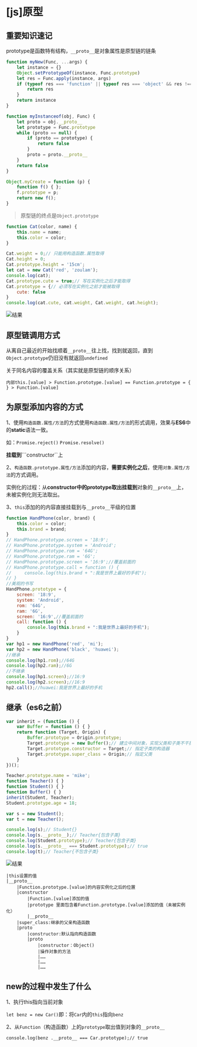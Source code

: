 # \[js\]原型

## 重要知识速记

prototype是函数特有结构，`__proto__`是对象属性是原型链的链条

```JavaScript
function myNew(Func, ...args) {
    let instance = {}
    Object.setPrototypeOf(instance, Func.prototype)
    let res = Func.apply(instance, args)
    if (typeof res === 'function' || typeof res === 'object' && res !== null) {
        return res
    }
    return instance
}

function myInstanceof(obj, Func) {
    let proto = obj.__proto__
    let prototype = Func.prototype
    while (proto == null) {
        if (proto == prototype) {
            return false
        }
        proto = proto.__proto__
    }
    return false
}

Object.myCreate = function (p) {
    function f() { };
    f.prototype = p;
    return new f();
}
```



> 原型链的终点是`Object.prototype`

```javascript
function Cat(color, name) {
    this.name = name;
    this.color = color;
}

Cat.weight = 0;// 只能用构造函数.属性取得
Cat.height = 0;
Cat.prototype.height = '15cm';
let cat = new Cat('red', 'zoulam');
console.log(cat);
Cat.prototype.cute = true;// 写在实例化之后才能取得
Cat.prototype = {// 必须写在实例化之前才能被取得
    cute: false
}
console.log(cat.cute, cat.weight, Cat.weight, cat.height);
```

![&#x7ED3;&#x679C;](https://zoulam-pic-repo.oss-cn-beijing.aliyuncs.com/img/image-20200822153912546.png)

## 原型链调用方式

从离自己最近的开始找顺着`__proto__`往上找，找到就返回，直到`Object.prototype`仍旧没有就返回`undefined`

关于同名内容的覆盖关系（其实就是原型链的顺序关系）

`内部this.[value] > Function.prototype.[value] == Function.prototype = { } > Function.[value]`

## 为原型添加内容的方式

1、使用`构造函数.属性/方法`的方式使用`构造函数.属性/方法`的形式调用，效果与**ES6**中的**static**语法一致。

如：`Promise.reject()` `Promise.resolve()`

**挂载到**```constructor``上

2、`构造函数.prototype.属性/方法`添加的内容，**需要实例化之后**，使用`对象.属性/方法`的方式调用。

实例化的过程：从**constructor中的prototype取出挂载到**对象的`__proto__`上，未被实例化则无法取出。

3、`this`添加的的内容直接挂载到与`__proto__`平级的位置

```javascript
function HandPhone(color, brand) {
    this.color = color;
    this.brand = brand;
}
// HandPhone.prototype.screen = '18:9';
// HandPhone.prototype.system = 'Android';
// HandPhone.prototype.rom = '64G';
// HandPhone.prototype.ram = '6G';
// HandPhone.prototype.screen = '16:9';//覆盖前面的
// HandPhone.prototype.call = function () {
//     console.log(this.brand + ":我是世界上最好的手机");
// }
//美观的书写
HandPhone.prototype = {
    screen: '18:9',
    system: 'Android',
    rom: '64G',
    ram: '6G',
    screen: '16:9',//覆盖前面的
    call: function () {
        console.log(this.brand + ":我是世界上最好的手机");
    }
}
var hp1 = new HandPhone('red', 'mi');
var hp2 = new HandPhone('black', 'huawei');
//继承
console.log(hp1.rom);//64G
console.log(hp2.ram);//6G
//不继承
console.log(hp1.screen);//16:9
console.log(hp2.screen);//16:9
hp2.call();//huawei:我是世界上最好的手机
```

## 继承（es6之前）

```javascript
var inherit = (function () {
    var Buffer = function () { }
    return function (Target, Origin) {
        Buffer.prototype = Origin.prototype;
        Target.prototype = new Buffer();// 建立中间对象，实现父类和子类不干扰
        Target.prototype.constructor = Target;// 指定子类的构造器
        Target.prototype.super_class = Origin;// 指定父类
    }
})();

Teacher.prototype.name = 'mike';
function Teacher() { }
function Student() { }
function Buffer() { }
inherit(Student, Teacher);
Student.prototype.age = 18;

var s = new Student();
var t = new Teacher();

console.log(s);// Student{}
console.log(s.__proto__);// Teacher{包含子类}
console.log(Student.prototype);// Teacher{包含子类}
console.log(s.__proto__ === Student.prototype);// true
console.log(t);// Teacher{不包含子类}
```

![&#x7ED3;&#x679C;](https://zoulam-pic-repo.oss-cn-beijing.aliyuncs.com/img/image-20200822152058003.png)

```text
|this设置的值
|__proto__
    |Function.prototype.[value]的内容实例化之后的位置
    |constructor    
        |Function.[value]添加的值
        |prototype 里面包含着Function.prototype.[value]添加的值（未被实例化）
        |__proto__
    |super_class:继承的父亲构造函数
    |proto
        |constructor:默认指向构造函数
        |proto
            |constructor：Object()
            |操作对象的方法
            |……
            |……
            |……
```

## new的过程中发生了什么

1、执行this指向当前对象

`let benz = new Car()`即：将`Car`内的`this`指向`benz`

2、从`Function`（构造函数）上的`prototype`取出值到对象的`__proto__`

`console.log(benz .__proto__ === Car.prototype);// true`

